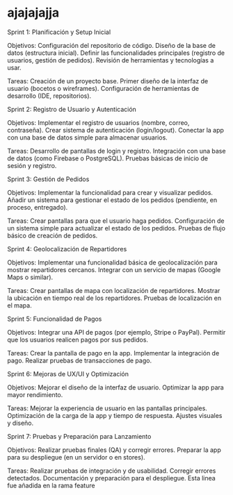 # ajajajajja

Sprint 1: Planificación y Setup Inicial

Objetivos:
Configuración del repositorio de código.
Diseño de la base de datos (estructura inicial).
Definir las funcionalidades principales (registro de usuarios, gestión de pedidos).
Revisión de herramientas y tecnologías a usar.

Tareas:
Creación de un proyecto base.
Primer diseño de la interfaz de usuario (bocetos o wireframes).
Configuración de herramientas de desarrollo (IDE, repositorios).

Sprint 2: Registro de Usuario y Autenticación

Objetivos:
Implementar el registro de usuarios (nombre, correo, contraseña).
Crear sistema de autenticación (login/logout).
Conectar la app con una base de datos simple para almacenar usuarios.

Tareas:
Desarrollo de pantallas de login y registro.
Integración con una base de datos (como Firebase o PostgreSQL).
Pruebas básicas de inicio de sesión y registro.

Sprint 3: Gestión de Pedidos

Objetivos:
Implementar la funcionalidad para crear y visualizar pedidos.
Añadir un sistema para gestionar el estado de los pedidos (pendiente, en proceso, entregado).

Tareas:
Crear pantallas para que el usuario haga pedidos.
Configuración de un sistema simple para actualizar el estado de los pedidos.
Pruebas de flujo básico de creación de pedidos.

Sprint 4: Geolocalización de Repartidores

Objetivos:
Implementar una funcionalidad básica de geolocalización para mostrar repartidores cercanos.
Integrar con un servicio de mapas (Google Maps o similar).

Tareas:
Crear pantallas de mapa con localización de repartidores.
Mostrar la ubicación en tiempo real de los repartidores.
Pruebas de localización en el mapa.

Sprint 5: Funcionalidad de Pagos

Objetivos:
Integrar una API de pagos (por ejemplo, Stripe o PayPal).
Permitir que los usuarios realicen pagos por sus pedidos.

Tareas:
Crear la pantalla de pago en la app.
Implementar la integración de pago.
Realizar pruebas de transacciones de pago.

Sprint 6: Mejoras de UX/UI y Optimización

Objetivos:
Mejorar el diseño de la interfaz de usuario.
Optimizar la app para mayor rendimiento.

Tareas:
Mejorar la experiencia de usuario en las pantallas principales.
Optimización de la carga de la app y tiempo de respuesta.
Ajustes visuales y diseño.

Sprint 7: Pruebas y Preparación para Lanzamiento

Objetivos:
Realizar pruebas finales (QA) y corregir errores.
Preparar la app para su despliegue (en un servidor o en stores).

Tareas:
Realizar pruebas de integración y de usabilidad.
Corregir errores detectados.
Documentación y preparación para el despliegue.
Esta linea fue añadida en la rama feature
